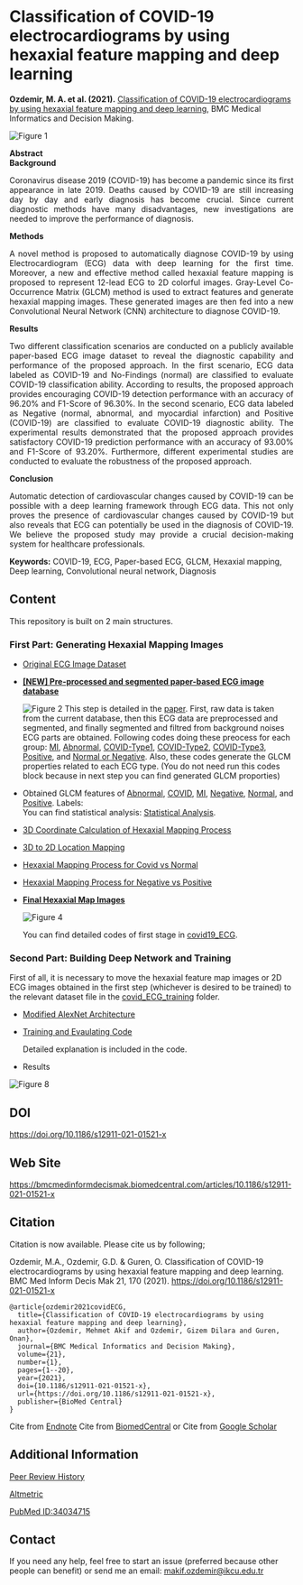 # Classification of COVID-19 electrocardiograms by using hexaxial feature mapping and deep learning

**Ozdemir, M. A. et al. (2021).** [Classification of COVID-19 electrocardiograms by using hexaxial feature mapping and deep learning](https://rdcu.be/clAU0), BMC Medical Informatics and Decision Making.


![Figure 1](https://user-images.githubusercontent.com/15153217/120105662-983ca880-c162-11eb-9bd8-1389b8750dd8.png)


**Abstract** 
<br/>
**Background** <p align="justify">Coronavirus disease 2019 (COVID-19) has become a pandemic since its first appearance in late 2019. Deaths caused by COVID-19 are still increasing day by day and early diagnosis has become crucial. Since current diagnostic methods have many disadvantages, new investigations are needed to improve the performance of diagnosis.</p>

**Methods**
<p align="justify">A novel method is proposed to automatically diagnose COVID-19 by using Electrocardiogram (ECG) data with deep learning for the first time. Moreover, a new and effective method called hexaxial feature mapping is proposed to represent 12-lead ECG to 2D colorful images. Gray-Level Co-Occurrence Matrix (GLCM) method is used to extract features and generate hexaxial mapping images. These generated images are then fed into a new Convolutional Neural Network (CNN) architecture to diagnose COVID-19.</p>

**Results**
<p align="justify">Two different classification scenarios are conducted on a publicly available paper-based ECG image dataset to reveal the diagnostic capability and performance of the proposed approach. In the first scenario, ECG data labeled as COVID-19 and No-Findings (normal) are classified to evaluate COVID-19 classification ability. According to results, the proposed approach provides encouraging COVID-19 detection performance with an accuracy of 96.20% and F1-Score of 96.30%. In the second scenario, ECG data labeled as Negative (normal, abnormal, and myocardial infarction) and Positive (COVID-19) are classified to evaluate COVID-19 diagnostic ability. The experimental results demonstrated that the proposed approach provides satisfactory COVID-19 prediction performance with an accuracy of 93.00% and F1-Score of 93.20%. Furthermore, different experimental studies are conducted to evaluate the robustness of the proposed approach.</p>

**Conclusion**
<p align="justify">Automatic detection of cardiovascular changes caused by COVID-19 can be possible with a deep learning framework through ECG data. This not only proves the presence of cardiovascular changes caused by COVID-19 but also reveals that ECG can potentially be used in the diagnosis of COVID-19. We believe the proposed study may provide a crucial decision-making system for healthcare professionals.</p>

**Keywords:** COVID-19, ECG, Paper-based ECG, GLCM, Hexaxial mapping, Deep learning, Convolutional neural network, Diagnosis

## Content
This repository is built on 2 main structures.
### First Part: Generating Hexaxial Mapping Images
* [Original ECG Image Dataset](/covid19_ECG/original_dataset/dataset_doi.txt)
* **[[NEW] Pre-processed and segmented paper-based ECG image database](covid19_ECG/preprocessed_dataset)**

  ![Figure 2](https://user-images.githubusercontent.com/15153217/120110997-aeedfa00-c178-11eb-984f-6d192d3d670a.png)
  This step is detailed in the [paper](s12911-021-01521-x.pdf). First, raw data is taken from the current database, then this ECG data are preprocessed and segmented, and finally segmented and filtred from background noises ECG parts are obtained. Following codes doing these preocess for each group: [MI](covid19_ECG/MI_imge_ayiklama.m), [Abnormal](covid19_ECG/abnormal_imge_ayiklama.m), [COVID-Type1](covid19_ECG/covid_imge_ayiklama_type1.m), [COVID-Type2](covid19_ECG/covid_imge_ayiklama_type2.m), [COVID-Type3](covid19_ECG/covid_imge_ayiklama_type3.m), [Positive](covid19_ECG/positive_imge_ayiklama.m), and [Normal or Negative](normal_imge_ayiklama.m). Also, these codes generate the GLCM properties related to each ECG type. (You do not need run this codes block because in next step you can find generated GLCM proporties)
  
* Obtained GLCM features of [Abnormal](covid19_ECG/abnormal_statistical_total.mat), [COVID](covid19_ECG/covid_statistical_total.mat), [MI](covid19_ECG/mi_statistical_total.mat), [Negative](covid19_ECG/negative_energies_normalized.mat), [Normal](covid19_ECG/normal_statistical_total.mat), and [Positive](covid19_ECG/positive_energies_normalized.mat).
Labels:  
You can find statistical analysis: [Statistical Analysis](covid19_ECG/statistical_difference.m).
* [3D Coordinate Calculation of Hexaxial Mapping Process](covid19_ECG/coordinates_calculation.m)
* [3D to 2D Location Mapping](covid19_ECG/map_2D.m)
* [Hexaxial Mapping Process for Covid vs Normal](covid19_ECG/features_map_covidvsNormal.m)
* [Hexaxial Mapping Process for Negative vs Positive](covid19_ECG/features_map_negativeVSpositive.m)
* **[Final Hexaxial Map Images](covid19_ECG/feature_maps)**

  ![Figure 4](https://user-images.githubusercontent.com/15153217/120113431-1f017d80-c183-11eb-8a06-8605f0d589b6.png)

  You can find detailed codes of first stage in [covid19_ECG](covid19_ECG).

### Second Part: Building Deep Network and Training
First of all, it is necessary to move the hexaxial feature map images or 2D ECG images obtained in the first step (whichever is desired to be trained) to the relevant dataset file in the [covid_ECG_training](/covid_ECG_training) folder. 

* [Modified AlexNet Architecture](/covid_ECG_training/mimarilerim/alexnet_modified.py)
* [Training and Evaulating Code](/covid_ECG_training/train_network_covidECG_CV.py)
  
  Detailed explanation is included in the code.
* Results

![Figure 8](https://user-images.githubusercontent.com/15153217/120113403-02fddc00-c183-11eb-9966-d735552231bc.png)


## DOI

https://doi.org/10.1186/s12911-021-01521-x

## Web Site

https://bmcmedinformdecismak.biomedcentral.com/articles/10.1186/s12911-021-01521-x

## Citation

Citation is now available. Please cite us by following;

Ozdemir, M.A., Ozdemir, G.D. & Guren, O. Classification of COVID-19 electrocardiograms by using hexaxial feature mapping and deep learning. BMC Med Inform Decis Mak 21, 170 (2021). https://doi.org/10.1186/s12911-021-01521-x

```
@article{ozdemir2021covidECG,
  title={Classification of COVID-19 electrocardiograms by using hexaxial feature mapping and deep learning},
  author={Ozdemir, Mehmet Akif and Ozdemir, Gizem Dilara and Guren, Onan},
  journal={BMC Medical Informatics and Decision Making},
  volume={21},
  number={1},
  pages={1--20},
  year={2021},
  doi={10.1186/s12911-021-01521-x},
  url={https://doi.org/10.1186/s12911-021-01521-x},
  publisher={BioMed Central}
}
```
Cite from [Endnote](https://citation-needed.springer.com/v2/references/10.1186/s12911-021-01521-x?format=refman&flavour=citation)
Cite from [BiomedCentral](https://bmcmedinformdecismak.biomedcentral.com/articles/10.1186/s12911-021-01521-x#article-info) or Cite from [Google Scholar](https://scholar.google.com/scholar?hl=tr&as_sdt=0%2C5&q=Classification+of+COVID-19+electrocardiograms+by+using+hexaxial+feature+mapping+and+deep+learning&btnG=) 

## Additional Information
[Peer Review History](https://bmcmedinformdecismak.biomedcentral.com/articles/10.1186/s12911-021-01521-x/peer-review)

[Altmetric](https://bmcmedinformdecismak.biomedcentral.com/articles/10.1186/s12911-021-01521-x/metrics)

[PubMed ID:34034715](https://pubmed.ncbi.nlm.nih.gov/34034715/)

## Contact
If you need any help, feel free to start an issue (preferred because other people can benefit) or send me an email: [makif.ozdemir@ikcu.edu.tr](mailto:makif.ozdemir@ikcu.edu.tr)

